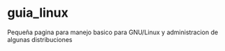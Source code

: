 # guia_linux
Pequeña pagina para manejo basico para GNU/Linux y administracion de algunas distribuciones 
